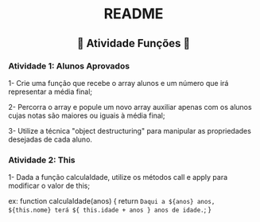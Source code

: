 <h1 align="center">README</h1>
<h2 align="center">🤍 Atividade Funções 🤍</h2>

<h3 aling="center"> Atividade 1: Alunos Aprovados </h3>

1- Crie uma função que recebe o array alunos e um número que irá representar a média final;

2- Percorra o array e popule um novo array auxiliar apenas com os alunos cujas notas são maiores ou iguais à média final;

3- Utilize a técnica "object destructuring" para manipular as propriedades desejadas de cada aluno.
  
  <h3 aling="center"> Atividade 2: This </h3>
  
1- Dada a função calculaIdade, utilize os métodos call e apply para modificar o valor de this;
  
ex: function calculaIdade(anos) {
	return `Daqui a ${anos} anos, ${this.nome} terá ${
		this.idade + anos
	} anos de idade.`;
}
